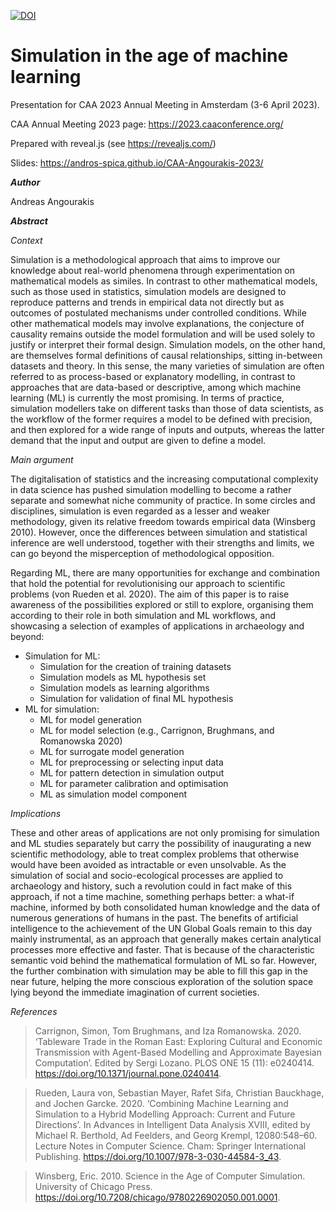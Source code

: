 [![DOI](https://zenodo.org/badge/DOI/10.5281/zenodo.7803938.svg)](https://doi.org/10.5281/zenodo.7803938)

# Simulation in the age of machine learning
Presentation for CAA 2023 Annual Meeting in Amsterdam (3-6 April 2023).

CAA Annual Meeting 2023 page: https://2023.caaconference.org/

Prepared with reveal.js (see https://revealjs.com/)

Slides: https://andros-spica.github.io/CAA-Angourakis-2023/

**_Author_**

Andreas Angourakis

**_Abstract_**

*Context*

Simulation is a methodological approach that aims to improve our knowledge about real-world phenomena through experimentation on mathematical models as similes. In contrast to other mathematical models, such as those used in statistics, simulation models are designed to reproduce patterns and trends in empirical data not directly but as outcomes of postulated mechanisms under controlled conditions. While other mathematical models may involve explanations, the conjecture of causality remains outside the model formulation and will be used solely to justify or interpret their formal design. Simulation models, on the other hand, are themselves formal definitions of causal relationships, sitting in-between datasets and theory. In this sense, the many varieties of simulation are often referred to as process-based or explanatory modelling, in contrast to approaches that are data-based or descriptive, among which machine learning (ML) is currently the most promising. In terms of practice, simulation modellers take on different tasks than those of data scientists, as the workflow of the former requires a model to be defined with precision, and then explored for a wide range of inputs and outputs, whereas the latter demand that the input and output are given to define a model.  

*Main argument*

The digitalisation of statistics and the increasing computational complexity in data science has pushed simulation modelling to become a rather separate and somewhat niche community of practice. In some circles and disciplines, simulation is even regarded as a lesser and weaker methodology, given its relative freedom towards empirical data (Winsberg 2010). However, once the differences between simulation and statistical inference are well understood, together with their strengths and limits, we can go beyond the misperception of methodological opposition.

Regarding ML, there are many opportunities for exchange and combination that hold the potential for revolutionising our approach to scientific problems (von Rueden et al. 2020). The aim of this paper is to raise awareness of the possibilities explored or still to explore, organising them according to their role in both simulation and ML workflows, and showcasing a selection of examples of applications in archaeology and beyond:

- Simulation for ML:
  - Simulation for the creation of training datasets 
  - Simulation models as ML hypothesis set
  - Simulation models as learning algorithms
  - Simulation for validation of final ML hypothesis
- ML for simulation:
  - ML for model generation
  - ML for model selection (e.g., Carrignon, Brughmans, and Romanowska 2020)
  - ML for surrogate model generation
  - ML for preprocessing or selecting input data
  - ML for pattern detection in simulation output
  - ML for parameter calibration and optimisation
  - ML as simulation model component

*Implications*

These and other areas of applications are not only promising for simulation and ML studies separately but carry the possibility of inaugurating a new scientific methodology, able to treat complex problems that otherwise would have been avoided as intractable or even unsolvable. As the simulation of social and socio-ecological processes are applied to archaeology and history, such a revolution could in fact make of this approach, if not a time machine, something perhaps better: a what-if machine, informed by both consolidated human knowledge and the data of numerous generations of humans in the past.
The benefits of artificial intelligence to the achievement of the UN Global Goals remain to this day mainly instrumental, as an approach that generally makes certain analytical processes more effective and faster. That is because of the characteristic semantic void behind the mathematical formulation of ML so far. However, the further combination with simulation may be able to fill this gap in the near future, helping the more conscious exploration of the solution space lying beyond the immediate imagination of current societies.

*References*

> Carrignon, Simon, Tom Brughmans, and Iza Romanowska. 2020. ‘Tableware Trade in the Roman East: Exploring Cultural and Economic Transmission with Agent-Based Modelling and Approximate Bayesian Computation’. Edited by Sergi Lozano. PLOS ONE 15 (11): e0240414. https://doi.org/10.1371/journal.pone.0240414.

> Rueden, Laura von, Sebastian Mayer, Rafet Sifa, Christian Bauckhage, and Jochen Garcke. 2020. ‘Combining Machine Learning and Simulation to a Hybrid Modelling Approach: Current and Future Directions’. In Advances in Intelligent Data Analysis XVIII, edited by Michael R. Berthold, Ad Feelders, and Georg Krempl, 12080:548–60. Lecture Notes in Computer Science. Cham: Springer International Publishing. https://doi.org/10.1007/978-3-030-44584-3_43.

> Winsberg, Eric. 2010. Science in the Age of Computer Simulation. University of Chicago Press. https://doi.org/10.7208/chicago/9780226902050.001.0001.

